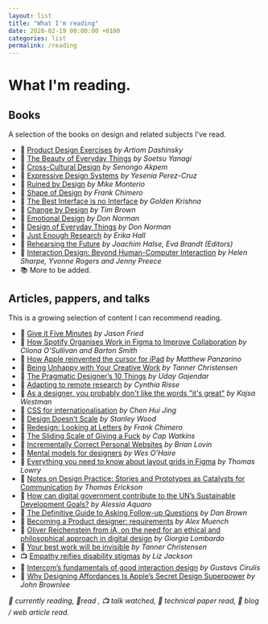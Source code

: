 ```yaml
---
layout: list
title: "What I'm reading"
date: 2020-02-19 00:00:00 +0100   
categories: list
permalink: /reading
---
```


# What I'm reading.

## Books
A selection of the books on design and related subjects I've read.

- 📖 [Product Design Exercises](https://productdesigninterview.com/) *by Artiom Dashinsky*   
- 📖 [The Beauty of Everyday Things](https://www.penguin.co.uk/books/311/311112/the-beauty-of-everyday-things/9780241366356.html) *by Soetsu Yanagi*   
- 📓 [Cross-Cultural Design](https://abookapart.com/products/cross-cultural-design) *by Senongo Akpem*   
- 📓 [Expressive Design Systems](https://abookapart.com/products/expressive-design-systems) *by Yesenia Perez-Cruz*   
- 📓 [Ruined by Design](https://www.ruinedby.design) *by Mike Monterio*   
- 📓 [Shape of Design](https://shapeofdesignbook.com) *by Frank Chimero*   
- 📓 [The Best Interface is no Interface](http://www.nointerface.com/book/) *by Golden Krishna*   
- 📓 [Change by Design](https://www.ideo.com/post/change-*by-design) *by Tim Brown*   
- 📓 [Emotional Design](https://www.amazon.com/Emotional-Design-Love-Everyday-Things/dp/0465051367) *by Don Norman*   
- 📓 [Design of Everyday Things](https://mitpress.mit.edu/books/design-everyday-things) *by Don Norman*   
- 📓 [Just Enough Research](https://abookapart.com/products/just-enough-research) *by Erika Hall*   
- 📓 [Rehearsing the Future](https://adk.elsevierpure.com/en/publications/rehearsing-the-future) *by Joachim Halse, Eva Brandt (Editors)*
- 📓 [Interaction Design: Beyond Human-Computer Interaction](https://www.amazon.com/Interaction-Design-Beyond-Human-Computer/dp/0470665769) *by Helen Sharpe, Yvonne Rogers and Jenny Preece*
- 📚 More to be added.


## Articles, pappers, and talks
This is a growing selection of content I can recommend reading.

- 📱 [Give it Five Minutes](https://signalvnoise.com/posts/3124-give-it-five-minutes) *by Jason Fried*
- 📱 [How Spotify Organises Work in Figma to Improve Collaboration](https://spotify.design/article/how-spotify-organises-work-in-figma-to-improve-collaboration) *by Cliona O’Sullivan and Barton Smith*
- 📱 [How Apple reinvented the cursor for iPad](https://techcrunch.com/2020/05/06/how-apple-reinvented-the-cursor-for-ipad/) *by Matthew Panzarino*
- 📱 [Being Unhappy with Your Creative Work](https://creativesomething.net/post/60749379034/being-unhappy-with-your-creative-work) *by Tanner Christensen*
- 📱 [The Pragmatic Designer’s 10 Things](https://medium.com/@udanium/the-pragmatic-designer-s-10-things-a9f5c30288e2) <em>by Uday Gajendar</em>
- 📱 [Adapting to remote research](https://uxdesign.cc/adapting-to-remote-research-fa84b13bc9ab) *by Cynthia Risse*
- 📱 [As a designer, you probably don't like the words "it's great"​](https://www.linkedin.com/pulse/designer-you-probably-dont-like-words-its-great-kajsa-westman/) *by Kajsa Westman*
- 📱 [CSS for internationalisation](https://www.chenhuijing.com/blog/css-for-i18n/) *by Chen Hui Jing*
- 📱 [Design Doesn’t Scale](https://medium.com/@hellostanley/design-doesnt-scale-4d81e12cbc3e) *by Stanley Wood*
- 📱 [Redesign: Looking at Letters](https://frankchimero.com/blog/2020/looking-at-letters/) *by Frank Chimero*
- 📱 [The Sliding Scale of Giving a Fuck](https://capwatkins.com/blog/the-sliding-scale-of-giving-a-fuck) *by Cap Watkins*
- 📱 [Incrementally Correct Personal Websites](https://brianlovin.com/overthought/incrementally-correct-personal-websites) *by Brian Lovin*
- 📱 [Mental models for designers](https://dropbox.design/article/mental-models-for-designers) *by Wes O'Haire*
- 📱 [Everything you need to know about layout grids in Figma](https://www.figma.com/blog/everything-you-need-to-know-about-layout-grids-in-figma/) *by Thomas Lowry*
- 📄 [Notes on Design Practice: Stories and Prototypes as Catalysts for Communication](http://www.pliant.org/personal/Tom_Erickson/Stories.html) *by Thomas Erickson*
- 📱 [How can digital government contribute to the UN’s Sustainable Development Goals?](https://public.digital/2019/08/22/how-can-digital-government-contribute-to-the-uns-sustainable-development-goals/) *by Alessia Aquaro*
- 📱 [The Definitive Guide to Asking Follow-up Questions](https://medium.com/eightshapes-llc/the-definitive-guide-to-asking-follow-up-questions-5bfcddfa8a2e) *by Dan Brown*
- 📱 [Becoming a Product designer: requirements](https://paper.dropbox.com/published/Becoming-a-Product-designer-requirements-T2TC8MP45MlCG7sqrPhofQw) *by Alex Muench*
- 📱 [Oliver Reichenstein from iA, on the need for an ethical and philosophical approach in digital design](https://medium.com/demagsign/oliver-reichenstein-from-ia-on-the-need-for-an-ethical-and-philosophical-approach-in-digital-c57f2d00738) *by Giorgia Lombardo*
- 📱 [Your best work will be invisible](https://tannerchristensen.com/blog/2019/1/5/your-best-work-will-be-invisible) *by Tanner Christensen*
- 📺 [Empathy reifies disability stigmas](https://interaction19.ixda.org/program/keynote--liz-jackson/) *by Liz Jackson*
- 📱 [Intercom’s fundamentals of good interaction design](https://www.intercom.com/blog/fundamentals-good-interaction-design/) *by Gustavs Cirulis*
- 📱 [Why Designing Affordances Is Apple’s Secret Design Superpower](https://magenta.as/why-designing-affordances-is-apples-secret-design-superpower-2327a9d04106) *by John Brownlee*

<!---

- Nothing to see here
- “The stories we tell and the stories other tell us shape our work, our beliefs, and that’s what shapes us, as designers and people.”

- An interview with Facebook product designer Debashish Paul
- A Framework for Making Better Product Decisions
- How to write case studies for your online portfolio

- 📺 Complexity & Experience in Design

- A Modern Typographic Scale
- 5 online graphic design exercises to boost your skills
- Smoother & sharper shadows with layered box-shadows
- The best tips for giving formal feedback



- Insanely fast redesign exercises
- A checklist to improve your product UI
- The Art of Emotion — Norman’s 3 Levels of Emotional Design
- Designing teamwork: How our customers helped shape the future of Slack

--->

*📖 currently reading, 📓read , 📺 talk watched, 📄 technical paper read, 📱 blog / web article read.*
